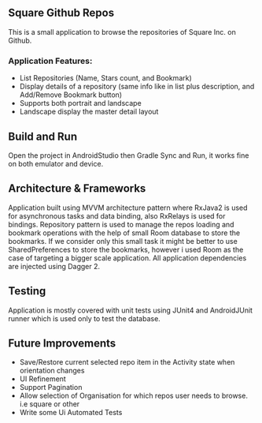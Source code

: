 ## Square Github Repos
This is a small application to browse the repositories of Square Inc. on Github.
### Application Features:
- List Repositories (Name, Stars count, and Bookmark)
- Display details of a repository (same info like in list plus description, and Add/Remove Bookmark button)
- Supports both portrait and landscape
- Landscape display the master detail layout
## Build and Run
Open the project in AndroidStudio then Gradle Sync and Run, it works fine on both emulator and device.
## Architecture & Frameworks
Application built using MVVM architecture pattern where RxJava2 is used for asynchronous tasks and data binding,
also RxRelays is used for bindings.
Repository pattern is used to manage the repos loading and bookmark operations with the help of small Room database
to store the bookmarks.
If we consider only this small task it might be better to use SharedPreferences to store the bookmarks, however i used Room
as the case of targeting a bigger scale application.
All application dependencies are injected using Dagger 2.
## Testing
Application is mostly covered with unit tests using JUnit4 and AndroidJUnit runner which is used only to test the database.
## Future Improvements
- Save/Restore current selected repo item in the Activity state when orientation changes
- UI Refinement
- Support Pagination
- Allow selection of Organisation for which repos user needs to browse. i.e square or other
- Write some Ui Automated Tests


